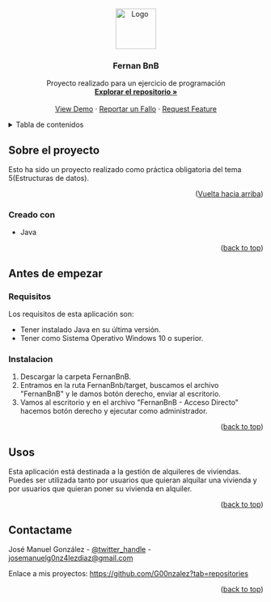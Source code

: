<a name="readme-top"></a>

<!-- LOGO -->
<br />
<div align="center">
    <img src="https://cdn-icons-png.flaticon.com/512/2111/2111320.png" alt="Logo" width="80" height="80">
  </a>

<h3 align="center">Fernan BnB</h3>

  <p align="center">
    Proyecto realizado para un ejercicio de programación
    <br />
    <a href="https://github.com/G00nzalez/PracticaFernanBnBt3"><strong>Explorar el repositorio »</strong></a>
    <br />
    <br />
    <a href="">View Demo</a>
    ·
    <a href="https://github.com/G00nzalez/PracticaFernanBnBt3/issues">Reportar un Fallo</a>
    ·
    <a href="">Request Feature</a>
  </p>
</div>



<!-- Tabla de contenidos -->
<details>
  <summary>Tabla de contenidos</summary>
  <ol>
    <li>
      <a href="#sobre el proyecto">Sobre el proyecto</a>
      <ul>
        <li><a href="#creado con">Creado con </a></li>
      </ul>
    </li>
    <li>
      <a href="#Antes de empezar">Antes de empezar</a>
      <ul>
        <li><a href="#Requisitos">Requisitos</a></li>
        <li><a href="#Instalación">Instalacion</a></li>
      </ul>
    </li>
    <li><a href="#usos">Usos</a></li>
    <li><a href="#contactame">Contactame</a></li>
  </ol>
</details>



<!-- ABOUT THE PROJECT -->
## Sobre el proyecto

Esto ha sido un proyecto realizado como práctica obligatoria del tema 5(Estructuras de datos). 

<p align="right">(<a href="#readme-top">Vuelta hacia arriba</a>)</p>


### Creado con

* Java

<p align="right">(<a href="#readme-top">back to top</a>)</p>



<!-- Antes_de_empezar -->
## Antes de empezar

### Requisitos

Los requisitos de esta aplicación son:
* Tener instalado Java en su última versión.
* Tener como Sistema Operativo Windows 10 o superior.

### Instalacion

1. Descargar la carpeta FernanBnB.
3. Entramos en la ruta FernanBnb/target, buscamos el archivo "FernanBnB" y le damos botón derecho, enviar al escritorio.
4. Vamos al escritorio y en el archivo "FernanBnB - Acceso Directo" hacemos botón derecho y ejecutar como administrador.

<p align="right">(<a href="#readme-top">back to top</a>)</p>



<!-- Ejemplos de Usos -->
## Usos

Esta aplicación está destinada a la gestión de alquileres de viviendas.
Puedes ser utilizada tanto por usuarios que quieran alquilar una vivienda y por usuarios que quieran poner su vivienda en alquiler.

<p align="right">(<a href="#readme-top">back to top</a>)</p>



<!-- Contactame -->
## Contactame

José Manuel González - [@twitter_handle](https://twitter.com/twitter_handle) - josemanuelg0nz4lezdiaz@gmail.com

Enlace a mis proyectos: https://github.com/G00nzalez?tab=repositories

<p align="right">(<a href="#readme-top">back to top</a>)</p>
